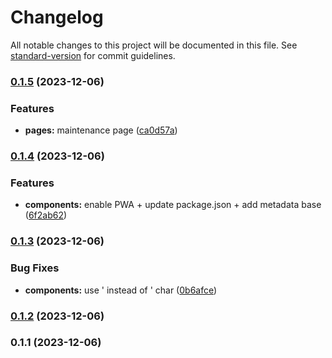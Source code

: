 # Changelog

All notable changes to this project will be documented in this file. See [standard-version](https://github.com/conventional-changelog/standard-version) for commit guidelines.

### [0.1.5](https://github.com/SBrendan/Oraltec/compare/v0.1.4...v0.1.5) (2023-12-06)


### Features

* **pages:** maintenance page ([ca0d57a](https://github.com/SBrendan/Oraltec/commit/ca0d57a60a3728f5651f3141f02bcf864566160a))

### [0.1.4](https://github.com/SBrendan/Oraltec/compare/v0.1.3...v0.1.4) (2023-12-06)


### Features

* **components:** enable PWA + update package.json + add metadata base ([6f2ab62](https://github.com/SBrendan/Oraltec/commit/6f2ab62e168e19984c87fe4b79d7b9a97567cbfb))

### [0.1.3](https://github.com/SBrendan/Oraltec/compare/v0.1.2...v0.1.3) (2023-12-06)


### Bug Fixes

* **components:** use &apos; instead of ' char ([0b6afce](https://github.com/SBrendan/Oraltec/commit/0b6afce9b77a43c39cbaff49805c99fb1cfc946d))

### [0.1.2](https://github.com/SBrendan/Oraltec/compare/v0.1.1...v0.1.2) (2023-12-06)

### 0.1.1 (2023-12-06)
